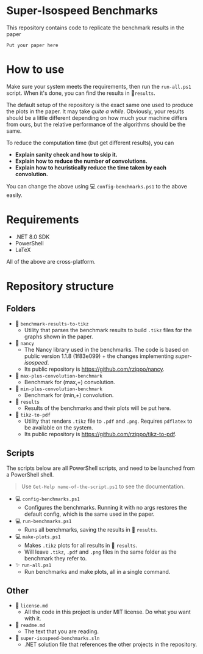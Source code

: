 # Super-Isospeed Benchmarks

This repository contains code to replicate the benchmark results in the paper
```
Put your paper here
```

# How to use

Make sure your system meets the requirements, then run the `run-all.ps1` script.
When it's done, you can find the results in 📁`results`.

The default setup of the repository is the exact same one used to produce the plots in the paper.
It may take _quite a while_.
Obviously, your results should be a little different depending on how much your machine differs from ours, but the relative performance of the algorithms should be the same.

To reduce the computation time (but get different results), you can
- **Explain sanity check and how to skip it.**
- **Explain how to reduce the number of convolutions.**
- **Explain how to heuristically reduce the time taken by each convolution.**

You can change the above using 💻 `config-benchmarks.ps1` to the above easily.

# Requirements
- .NET 8.0 SDK
- PowerShell
- LaTeX

All of the above are cross-platform.

# Repository structure

## Folders
- 📁 `benchmark-results-to-tikz`
    - Utility that parses the benchmark results to build `.tikz` files for the graphs shown in the paper.
- 📁 `nancy `
    - The Nancy library used in the benchmarks. 
      The code is based on public version 1.1.8 (1f83e099) + the changes implementing *super-isospeed*.
    - Its public repository is https://github.com/rzippo/nancy.
- 📁 `max-plus-convolution-benchmark `
    - Benchmark for (max,+) convolution.
- 📁 `min-plus-convolution-benchmark `
    - Benchmark for (min,+) convolution.
- 📁 `results`
    - Results of the benchmarks and their plots will be put here.
- 📁 `tikz-to-pdf`
    - Utility that renders `.tikz` file to `.pdf` and `.png`. Requires `pdflatex` to be available on the system.
    - Its public repository is https://github.com/rzippo/tikz-to-pdf.

## Scripts

The scripts below are all PowerShell scripts, and need to be launched from a PowerShell shell.

> Use `Get-Help name-of-the-script.ps1` to see the documentation.

- 💻 `config-benchmarks.ps1`
  - Configures the benchmarks. Running it with no args restores the default config, which is the same used in the paper.
- 💻 `run-benchmarks.ps1`
  - Runs all benchmarks, saving the results in 📁 `results`.
- 💻 `make-plots.ps1`
  - Makes `.tikz` plots for all results in 📁 `results`. 
  - Will leave `.tikz`, `.pdf` and `.png` files in the same folder as the benchmark they refer to.
- ✨ `run-all.ps1`
  - Run benchmarks and make plots, all in a single command.

## Other

- 📄 `license.md`
  - All the code in this project is under MIT license. Do what you want with it.
- 📄 `readme.md`
  - The text that you are reading.
- 📄 `super-isospeed-benchmarks.sln`
  - .NET solution file that references the other projects in the repository.
